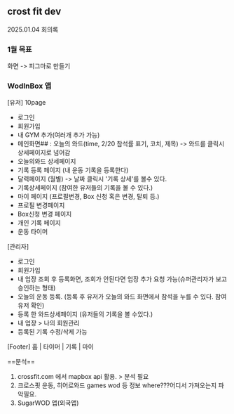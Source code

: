 ## crost fit dev ##


2025.01.04 회의록
### 1월 목표 ###
화면 -> 피그마로 만들기

### WodInBox 앱 ###
[유저] 10page
- 로그인
- 회원가입
- 내 GYM 추가(여러개 추가 가능)
- 메인화면## : 오늘의 와드(time, 2/20 참석률 표기, 코치, 제목) -> 와드를 클릭시 상세페이지로 넘어감
- 오늘의와드 상세페이지
- 기록 등록 페이지 (내 운동 기록을 등록한다)
- 달력페이지 (월별) -> 날짜 클릭시 '기록 상세'를 볼수 있다.
- 기록상세페이지 (참여한 유저들의 기록을 볼 수 있다.)
- 마이 페이지 (프로필변경, Box 신청 혹은 변경, 탈퇴 등.)
- 프로필 변경페이지
- Box신청 변경 페이지
- 개인 기록 페이지
- 운동 타이머

[관리자]
- 로그인
- 회원가입
- 내 업장 조회 후 등록화면, 조회가 안된다면 업장 추가 요청 가능(슈퍼관리자가 보고 승인하는 형태)
- 오늘의 운동 등록. (등록 후 유저가 오늘의 와드 화면에서 참석을 누를 수 있다. 참여유저 확인)
- 등록 한 와드상세페이지 (유저들의 기록을 볼 수있다.)
- 내 업장 > 나의 회원관리
- 등록된 기록 수정/삭제 가능


[Footer]
홈 | 타이머 | 기록 | 마이


==분석==
1. crossfit.com 에서 mapbox api 활용. > 분석 필요
2. 크로스핏 운동, 히어로와드 games wod 등 정보 where???어디서 가져오는지 파악필요.
3. SugarWOD 앱(외국앱)



